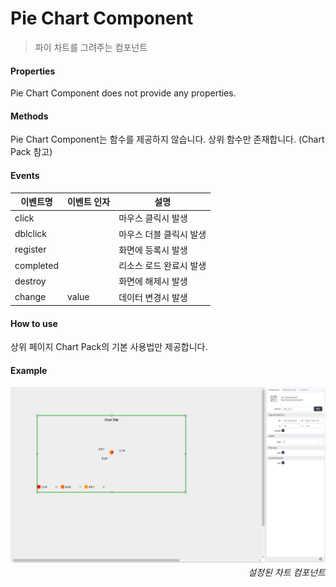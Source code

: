 # Pie Chart Component
> 파이 차트를 그려주는 컴포넌트

#### Properties
Pie Chart Component does not provide any properties.

#### Methods
Pie Chart Component는 함수를 제공하지 않습니다. 상위 함수만 존재합니다. (Chart Pack 참고)

#### Events
|이벤트명|이벤트 인자|설명|
|---|---|---|
|click||마우스 클릭시 발생|
|dblclick||마우스 더블 클릭시 발생|
|register||화면에 등록시 발생|
|completed||리소스 로드 완료시 발생|
|destroy||화면에 해제시 발생|
|change|value|데이터 변경시 발생|

#### How to use

상위 페이지 Chart Pack의 기본 사용법만 제공합니다.

#### Example

![gras](./images/pie.png)
<p align="right" style="margin-top: -.85em;font-style: italic;">설정된 차트 컴포넌트</p>